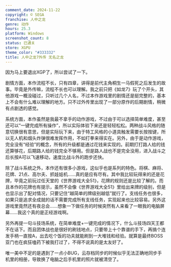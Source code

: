 ```yaml
---
comment_date: 2024-11-22
copyright: © SEGA
franchise: 人中之龙
genre: 动作
hours: 25.3
platform: Windows
screenshot_count: 8
status: 已通关
store: XGPU
theme_color: "#333332"
title: 人中之龙7外传 无名之龙
---
```

因为马上要退出XGP了，所以尝试了一下。

剧情方面，本作流程不长，只有四章，讲得是前代主角桐生一马假死之后发生的故事。毕竟是外传嘛，流程不长也可以理解。我之前只把《如龙7》玩了个开头，其他游戏一概没碰过，只听过几个人名，不过本作游戏里的剧情还是挺完整的，基本上不会有什么难以理解的地方。只不过外传里出现了一部分原作的后期剧情，稍微有点剧透的感觉。

系统方面，本作虽然是我最不拿手的动作游戏，不过由于可以选择简单难度，甚至还可以“一键完成所有操作”，所以实际体验下来还是轻轻松松。两种战斗风格的随意切换很有意思，但是实际玩下来，由于特工风格的小道具触发需要长按按键，所以无人机和烟头炸弹很难发挥作用，不如打拳来得实在。另外，由于是动作游戏，完全没有“经验”的概念，所有的升级都是通过花钱来实现的。前期打打路人给的钱还算够花，后期路人给的钱完全不够用。但是路人战也不是完全没用，进入战斗之后长按A可以飞速移动，速度比战斗外的跑步还快。

除了战斗系统之外，本作还有很多小游戏，这似乎也是系列的特色。将棋、麻将、花牌、21点、高尔夫、抓娃娃机……真的是应有尽有。其中我比较玩得来的还是花牌，毕竟之前玩过任天堂的《世界游戏大全51》，花牌的规则还是比较了解的。而且本作的花牌也有提示，虽然不会像《世界游戏大全51》里给出来牌的级别，但是也显示出了配对情况，只要记住“越简单的牌级别越低”就行了。支线任务也很多，如果只是追求全成就的话不需要完成所有支线任务，实现起来也比较容易。另外这游戏里竟然还有夜总会……想象一下做任务的时候突然有人来看了一眼我的电脑屏幕……我这个真的是正经游戏啊。

另外再提一句斗技场系统，在简单难度+一键完成的情况下，什么斗技场四天王都不在话下。而且团体战也是很好的刷钱地点，只要带上十个靠谱的手下，再搞个连发手柄一直按A，出去吃个饭的功夫就能刷到一大堆钱和经验。就算是最终BOSS亚门也在疯狂嗑药下被我打过了，不得不说真的是太友好了。

唯一美中不足的是遇到了一点小BUG，云存档同步的时候似乎无法正确地同步手机里的相册，导致换了电脑之后手机里的照片就被清空了。
